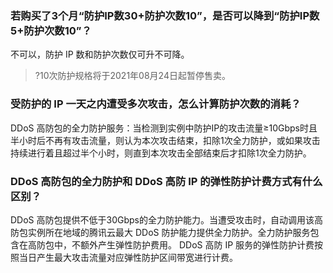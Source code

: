 ### 若购买了3个月“防护IP数30+防护次数10”，是否可以降到“防护IP数5+防护次数10”？
不可以，防护 IP 数和防护次数仅可升不可降。
>?10次防护规格将于2021年08月24日起暂停售卖。

### 受防护的 IP 一天之内遭受多次攻击，怎么计算防护次数的消耗？
DDoS 高防包的全力防护服务：当检测到实例中防护IP的攻击流量≥10Gbps时且半小时后不再有攻击流量，则认为本次攻击结束，扣除1次全力防护，或如果攻击持续进行着且超过半个小时，则直到本次攻击全部结束后才扣除1次全力防护。

### DDoS 高防包的全力防护和 DDoS 高防 IP 的弹性防护计费方式有什么区别？
DDoS 高防包提供不低于30Gbps的全力防护能力。当遭受攻击时，自动调用该高防包实例所在地域的腾讯云最大 DDoS 防护能力提供全力防护。全力防护服务包含在高防包中，不额外产生弹性防护费用。
DDoS 高防 IP 服务的弹性防护计费按照当日产生最大攻击流量对应弹性防护区间带宽进行计费。


